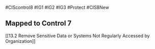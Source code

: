 #CIScontrol8 #IG1 #IG2  #IG3 #Protect #CIS8New 

## Mapped to Control 7
[[13.2 Remove Sensitive Data or Systems Not Regularly Accessed by Organization]]



